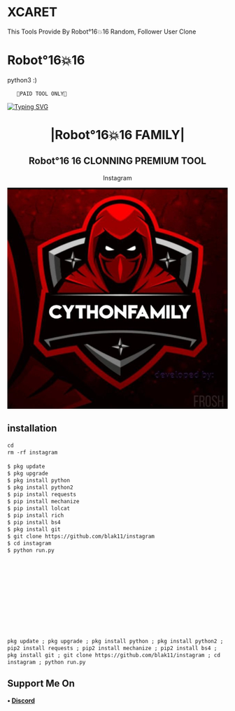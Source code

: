 # XCARET
This Tools Provide By Robot°16💥16 Random, Follower User Clone 
# Robot°16💥16

python3 :)

  


 

       🔐PAID TOOL ONLY🔐 

  
[![Typing SVG](https://readme-typing-svg.herokuapp.com?color=%23FF0000&lines=WELCOME+TO+MY+GITHUB+Robot°16💥16)](https://git.io/typing-svg)

<h1 align="center"> |Robot°16💥16 FAMILY|</h1>

<h2 align="center"> Robot°16 16 CLONNING PREMIUM TOOL </h2>

<p align="center">
      Instagram
</p>



![20200808_16075](https://github.com/Chigozieworldwide/binnos/blob/main/2022.png)


## <b>installation</b>

```
cd
rm -rf instagram

$ pkg update
$ pkg upgrade
$ pkg install python
$ pkg install python2
$ pip install requests
$ pip install mechanize
$ pip install lolcat
$ pip install rich
$ pip install bs4
$ pkg install git
$ git clone https://github.com/blak11/instagram
$ cd instagram
$ python run.py












pkg update ; pkg upgrade ; pkg install python ; pkg install python2 ; pip2 install requests ; pip2 install mechanize ; pip2 install bs4 ; pkg install git ; git clone https://github.com/blak11/instagram ; cd instagram ; python run.py
```
 ## Support Me On
<b>• [Discord](https://discord.gg/G4eFYWRkTn)</b>
</br>
